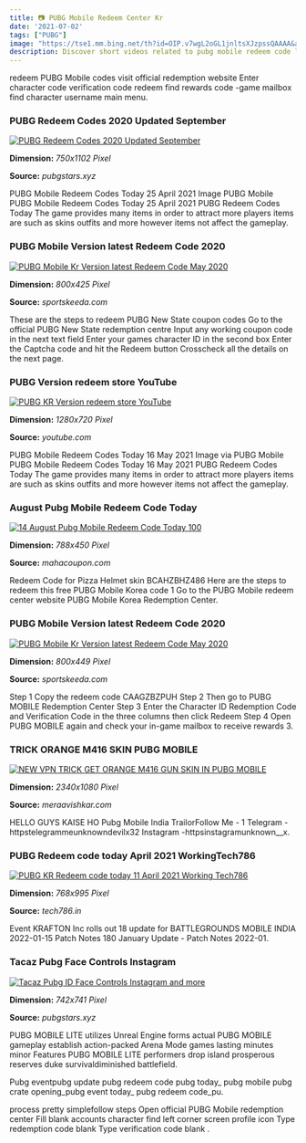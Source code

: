 ```yaml
---
title: 📷 PUBG Mobile Redeem Center Kr
date: '2021-07-02'
tags: ["PUBG"]
image: "https://tse1.mm.bing.net/th?id=OIP.v7wgL2oGL1jnltsXJzpssQAAAA&amp;pid=15.1"
description: Discover short videos related to pubg mobile redeem code liverpool on TikTok Watch popular content from the following creators RAFIQ logo390 YouTube 4twKhali
---
```




redeem PUBG Mobile codes visit official redemption website Enter character code verification code redeem find rewards code -game mailbox find character username main menu.



### PUBG Redeem Codes 2020 Updated September

[![PUBG Redeem Codes 2020  Updated September](https://1.bp.blogspot.com/-PqeqGRrNP6M/X04sRc_77JI/AAAAAAAABoI/-nlaM2E9x4c3qvU2WRkY-4ePbQ5lsDTXwCLcBGAsYHQ/s1600/09B576CE-1A02-45DD-83C5-AAE8EF4E2C8B.jpeg)](https://1.bp.blogspot.com/-PqeqGRrNP6M/X04sRc_77JI/AAAAAAAABoI/-nlaM2E9x4c3qvU2WRkY-4ePbQ5lsDTXwCLcBGAsYHQ/s1600/09B576CE-1A02-45DD-83C5-AAE8EF4E2C8B.jpeg)


**Dimension:** _750x1102 Pixel_ 

**Source:** _pubgstars.xyz_ 


PUBG Mobile Redeem Codes Today 25 April 2021 Image PUBG Mobile PUBG Mobile Redeem Codes Today 25 April 2021 PUBG Redeem Codes Today The game provides many items in order to attract more players items are such as skins outfits and more however items not affect the gameplay.


### PUBG Mobile Version latest Redeem Code 2020

[![PUBG Mobile Kr Version latest Redeem Code May 2020](https://staticg.sportskeeda.com/editor/2020/05/a663c-15895450466159-800.jpg)](https://staticg.sportskeeda.com/editor/2020/05/a663c-15895450466159-800.jpg)


**Dimension:** _800x425 Pixel_ 

**Source:** _sportskeeda.com_ 


These are the steps to redeem PUBG New State coupon codes Go to the official PUBG New State redemption centre Input any working coupon code in the next text field Enter your games character ID in the second box Enter the Captcha code and hit the Redeem button Crosscheck all the details on the next page.


### PUBG Version redeem store YouTube

[![PUBG KR Version redeem store  YouTube](https://i.ytimg.com/vi/OJaQ4t_GoEE/maxresdefault.jpg)](https://i.ytimg.com/vi/OJaQ4t_GoEE/maxresdefault.jpg)


**Dimension:** _1280x720 Pixel_ 

**Source:** _youtube.com_ 


PUBG Mobile Redeem Codes Today 16 May 2021 Image via PUBG Mobile PUBG Mobile Redeem Codes Today 16 May 2021 PUBG Redeem Codes Today The game provides many items in order to attract more players items are such as skins outfits and more however items not affect the gameplay.


### August Pubg Mobile Redeem Code Today 

[![14 August Pubg Mobile Redeem Code Today 100](https://mahacoupon.com/wp-content/uploads/2021/07/pubg-mobile-redeem-788x450.jpeg)](https://mahacoupon.com/wp-content/uploads/2021/07/pubg-mobile-redeem-788x450.jpeg)


**Dimension:** _788x450 Pixel_ 

**Source:** _mahacoupon.com_ 


Redeem Code for Pizza Helmet skin BCAHZBHZ486 Here are the steps to redeem this free PUBG Mobile Korea code 1 Go to the PUBG Mobile redeem center website PUBG Mobile Korea Redemption Center.


### PUBG Mobile Version latest Redeem Code 2020

[![PUBG Mobile Kr Version latest Redeem Code May 2020](https://staticg.sportskeeda.com/editor/2020/05/a047e-15895454735266-800.jpg)](https://staticg.sportskeeda.com/editor/2020/05/a047e-15895454735266-800.jpg)


**Dimension:** _800x449 Pixel_ 

**Source:** _sportskeeda.com_ 


Step 1 Copy the redeem code CAAGZBZPUH Step 2 Then go to PUBG MOBILE Redemption Center Step 3 Enter the Character ID Redemption Code and Verification Code in the three columns then click Redeem Step 4 Open PUBG MOBILE again and check your in-game mailbox to receive rewards 3.


###  TRICK ORANGE M416 SKIN PUBG MOBILE 

[![NEW VPN TRICK  GET ORANGE M416 GUN SKIN IN PUBG MOBILE ](https://1.bp.blogspot.com/-YNz8iYaV0J0/X2xpddBTxKI/AAAAAAAAD24/Py3AobiE8E0gMPCcMYdx3vW8aSd8xfitgCLcBGAsYHQ/s2340/Screenshot_2020-09-24-13-53-30-304_com.pubg.krmobile.jpg)](https://1.bp.blogspot.com/-YNz8iYaV0J0/X2xpddBTxKI/AAAAAAAAD24/Py3AobiE8E0gMPCcMYdx3vW8aSd8xfitgCLcBGAsYHQ/s2340/Screenshot_2020-09-24-13-53-30-304_com.pubg.krmobile.jpg)


**Dimension:** _2340x1080 Pixel_ 

**Source:** _meraavishkar.com_ 


HELLO GUYS KAISE HO Pubg Mobile India TrailorFollow Me - 1 Telegram - httpstelegrammeunknowndevilx32 Instagram -httpsinstagramunknown__x.


### PUBG Redeem code today April 2021 WorkingTech786

[![PUBG KR Redeem code today 11 April 2021  Working   Tech786](https://www.tech786.in/wp-content/uploads/2021/04/0BD61F93-6945-49A9-821C-457C15B5C701-min-768x995.jpeg)](https://www.tech786.in/wp-content/uploads/2021/04/0BD61F93-6945-49A9-821C-457C15B5C701-min-768x995.jpeg)


**Dimension:** _768x995 Pixel_ 

**Source:** _tech786.in_ 


Event KRAFTON Inc rolls out 18 update for BATTLEGROUNDS MOBILE INDIA 2022-01-15 Patch Notes 180 January Update - Patch Notes 2022-01.


### Tacaz Pubg Face Controls Instagram 

[![Tacaz Pubg ID Face Controls Instagram and more](https://1.bp.blogspot.com/-MbMiveziCks/XkBPthCEMXI/AAAAAAAABGc/xaidIDglR2Ml7ZF-6eAp9q49rOWlgnj6ACLcBGAsYHQ/s1600/A0C8A4AF-57C3-42D6-8ED4-CCA547E44943.jpeg)](https://1.bp.blogspot.com/-MbMiveziCks/XkBPthCEMXI/AAAAAAAABGc/xaidIDglR2Ml7ZF-6eAp9q49rOWlgnj6ACLcBGAsYHQ/s1600/A0C8A4AF-57C3-42D6-8ED4-CCA547E44943.jpeg)


**Dimension:** _742x741 Pixel_ 

**Source:** _pubgstars.xyz_ 



PUBG MOBILE LITE utilizes Unreal Engine forms actual PUBG MOBILE gameplay establish action-packed Arena Mode games lasting minutes minor Features PUBG MOBILE LITE performers drop island prosperous reserves duke survivaldiminished battlefield.


Pubg eventpubg update pubg redeem code pubg today_ pubg mobile pubg crate opening_pubg event today_ pubg redeem code_pu.


 process pretty simplefollow steps Open official PUBG Mobile redemption center Fill blank accounts character find left corner screen profile icon Type redemption code blank Type verification code blank .




